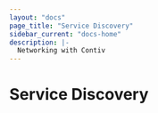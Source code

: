 ```yaml
---
layout: "docs"
page_title: "Service Discovery"
sidebar_current: "docs-home"
description: |-
  Networking with Contiv
---
```


# Service Discovery
